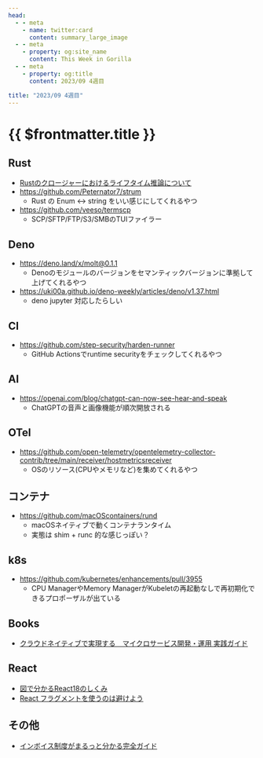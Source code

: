```yaml
---
head:
  - - meta
    - name: twitter:card
      content: summary_large_image
  - - meta
    - property: og:site_name
      content: This Week in Gorilla
  - - meta
    - property: og:title
      content: 2023/09 4週目

title: "2023/09 4週目"
---
```


# {{ $frontmatter.title }}

## Rust
- [Rustのクロージャーにおけるライフタイム推論について](https://zenn.dev/skanehira/articles/2023-09-23-rust-closure-lifetime-binder)
- https://github.com/Peternator7/strum
  - Rust の Enum <-> string をいい感じにしてくれるやつ
- https://github.com/veeso/termscp
  - SCP/SFTP/FTP/S3/SMBのTUIファイラー

## Deno
- https://deno.land/x/molt@0.1.1
  - Denoのモジュールのバージョンをセマンティックバージョンに準拠して上げてくれるやつ
- https://uki00a.github.io/deno-weekly/articles/deno/v1.37.html
  - deno jupyter 対応したらしい

## CI
- https://github.com/step-security/harden-runner
  - GitHub Actionsでruntime securityをチェックしてくれるやつ

## AI
- https://openai.com/blog/chatgpt-can-now-see-hear-and-speak
  - ChatGPTの音声と画像機能が順次開放される

## OTel
- https://github.com/open-telemetry/opentelemetry-collector-contrib/tree/main/receiver/hostmetricsreceiver
  - OSのリソース(CPUやメモリなど)を集めてくれるやつ

## コンテナ
- https://github.com/macOScontainers/rund
  - macOSネイティブで動くコンテナランタイム
  - 実態は shim + runc 的な感じっぽい？

## k8s
- https://github.com/kubernetes/enhancements/pull/3955
  - CPU ManagerやMemory ManagerがKubeletの再起動なしで再初期化できるプロポーザルが出ている

## Books
- [クラウドネイティブで実現する　マイクロサービス開発・運用 実践ガイド](https://www.amazon.co.jp/dp/4297137836)

## React
- [図で分かるReact18のしくみ](https://zenn.dev/ktmouk/articles/68fefedb5fcbdc)
- [React フラグメントを使うのは避けよう](https://zenn.dev/januswel/articles/c80ac055b72955d71d41)

## その他
- [インボイス制度がまるっと分かる完全ガイド](https://www.freee.co.jp/solution/invoice/)

